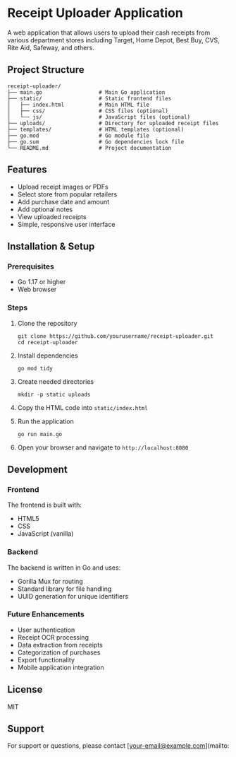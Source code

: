 # Receipt Uploader Application

A web application that allows users to upload their cash receipts from various department stores including Target, Home Depot, Best Buy, CVS, Rite Aid, Safeway, and others.

## Project Structure

```
receipt-uploader/
├── main.go                  # Main Go application
├── static/                  # Static frontend files
│   ├── index.html           # Main HTML file
│   ├── css/                 # CSS files (optional)
│   └── js/                  # JavaScript files (optional)
├── uploads/                 # Directory for uploaded receipt files
├── templates/               # HTML templates (optional)
├── go.mod                   # Go module file
├── go.sum                   # Go dependencies lock file
└── README.md                # Project documentation
```

## Features

- Upload receipt images or PDFs
- Select store from popular retailers
- Add purchase date and amount
- Add optional notes
- View uploaded receipts
- Simple, responsive user interface

## Installation & Setup

### Prerequisites

- Go 1.17 or higher
- Web browser

### Steps

1. Clone the repository
   ```
   git clone https://github.com/yourusername/receipt-uploader.git
   cd receipt-uploader
   ```

2. Install dependencies
   ```
   go mod tidy
   ```

3. Create needed directories
   ```
   mkdir -p static uploads
   ```

4. Copy the HTML code into `static/index.html`

5. Run the application
   ```
   go run main.go
   ```

6. Open your browser and navigate to `http://localhost:8080`

## Development

### Frontend

The frontend is built with:
- HTML5
- CSS
- JavaScript (vanilla)

### Backend

The backend is written in Go and uses:
- Gorilla Mux for routing
- Standard library for file handling
- UUID generation for unique identifiers

### Future Enhancements

- User authentication
- Receipt OCR processing
- Data extraction from receipts
- Categorization of purchases
- Export functionality
- Mobile application integration

## License

MIT

## Support

For support or questions, please contact [your-email@example.com](mailto:
